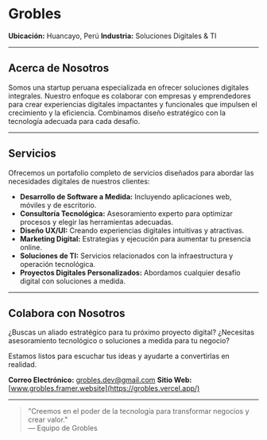 # Grobles

**Ubicación:** Huancayo, Perú
**Industria:** Soluciones Digitales & TI

---

## Acerca de Nosotros

Somos una startup peruana especializada en ofrecer soluciones digitales integrales. Nuestro enfoque es colaborar con empresas y emprendedores para crear experiencias digitales impactantes y funcionales que impulsen el crecimiento y la eficiencia. Combinamos diseño estratégico con la tecnología adecuada para cada desafío.

---

## Servicios

Ofrecemos un portafolio completo de servicios diseñados para abordar las necesidades digitales de nuestros clientes:

*   **Desarrollo de Software a Medida:** Incluyendo aplicaciones web, móviles y de escritorio.
*   **Consultoría Tecnológica:** Asesoramiento experto para optimizar procesos y elegir las herramientas adecuadas.
*   **Diseño UX/UI:** Creando experiencias digitales intuitivas y atractivas.
*   **Marketing Digital:** Estrategias y ejecución para aumentar tu presencia online.
*   **Soluciones de TI:** Servicios relacionados con la infraestructura y operación tecnológica.
*   **Proyectos Digitales Personalizados:** Abordamos cualquier desafío digital con soluciones a medida.

---

## Colabora con Nosotros

¿Buscas un aliado estratégico para tu próximo proyecto digital? ¿Necesitas asesoramiento tecnológico o soluciones a medida para tu negocio?

Estamos listos para escuchar tus ideas y ayudarte a convertirlas en realidad.

**Correo Electrónico:** grobles.dev@gmail.com
**Sitio Web:** [www.grobles.framer.website](https://grobles.vercel.app/)

---

<blockquote>
  "Creemos en el poder de la tecnología para transformar negocios y crear valor."
  <br>
  &mdash; Equipo de Grobles
</blockquote>
